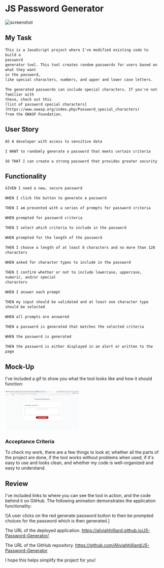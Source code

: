 # JS Password Generator

![screenshot](Passwordgeneratordemo.png)

## My Task

```
This is a JavaScript project where I've modified existing code to build a 
password
generator tool. This tool creates random passwords for users based on what they want
in the password,
like special characters, numbers, and upper and lower case letters. 

The generated passwords can include special characters. If you're not familiar with 
these, check out this 
[list of password special characters](https://www.owasp.org/index.php/Password_special_characters)
from the OWASP Foundation.
```

## User Story

```
AS A developer with access to sensitive data

I WANT to randomly generate a password that meets certain criteria

SO THAT I can create a strong password that provides greater security
```
##  Functionality

```
GIVEN I need a new, secure password

WHEN I click the button to generate a password

THEN I am presented with a series of prompts for password criteria

WHEN prompted for password criteria

THEN I select which criteria to include in the password

WHEN prompted for the length of the password

THEN I choose a length of at least 8 characters and no more than 128 characters

WHEN asked for character types to include in the password

THEN I confirm whether or not to include lowercase, uppercase, numeric, and/or special 
characters

WHEN I answer each prompt

THEN my input should be validated and at least one character type should be selected

WHEN all prompts are answered

THEN a password is generated that matches the selected criteria

WHEN the password is generated

THEN the password is either displayed in an alert or written to the page
```
## Mock-Up


I've included a gif to show you what the tool looks like and how it should function:

![The Password Generator application displays a red button to "Generate Password".](Password_Generator.gif) 


### Acceptance Criteria


To check my work, there are a few things to look at; whether all the parts of the project 
are done, if the tool works without problems when used, if it's easy to use and looks clean,
and whether my code is well-organized and easy to understand. 
## Review


I've included links to where you can see the tool in action, and the code behind it on GitHub. 
The following animation demonstrates the application functionality:

![A user clicks on the red generate password button to then be prompted choices for the password which is then generated.]

The URL of the deployed application. https://aliviahhilliard.github.io/JS-Password-Generator/

The URL of the GitHub repository. https://github.com/Aliviahhilliard/JS-Password-Generator

I hope this helps simplify the project for you!                                                         